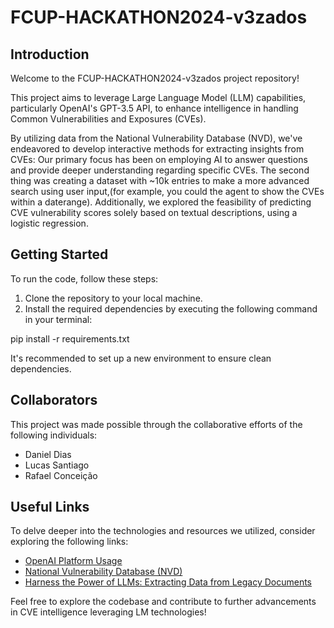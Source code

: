 # FCUP-HACKATHON2024-v3zados

## Introduction

Welcome to the FCUP-HACKATHON2024-v3zados project repository!

This project aims to leverage Large Language Model (LLM) capabilities, particularly OpenAI's GPT-3.5 API, to enhance intelligence in handling Common Vulnerabilities and Exposures (CVEs).

By utilizing data from the National Vulnerability Database (NVD), we've endeavored to develop interactive methods for extracting insights from CVEs:
Our primary focus has been on employing AI to answer questions and provide deeper understanding regarding specific CVEs.
The second thing was creating a dataset with ~10k entries to make a more advanced search using user input,(for example, you could the agent to show the CVEs within a daterange).
Additionally, we explored the feasibility of predicting CVE vulnerability scores solely based on textual descriptions, using a logistic regression.

## Getting Started

To run the code, follow these steps:

1. Clone the repository to your local machine.
2. Install the required dependencies by executing the following command in your terminal:

pip install -r requirements.txt

It's recommended to set up a new environment to ensure clean dependencies.

## Collaborators

This project was made possible through the collaborative efforts of the following individuals:

- Daniel Dias
- Lucas Santiago
- Rafael Conceição

## Useful Links

To delve deeper into the technologies and resources we utilized, consider exploring the following links:

- [OpenAI Platform Usage](https://platform.openai.com/usage)
- [National Vulnerability Database (NVD)](https://nvdlib.com/en/latest/v2/CVEv2.html#searching-cves)
- [Harness the Power of LLMs: Extracting Data from Legacy Documents](https://medium.com/@brightestlights/harness-the-power-of-your-how-to-extract-data-from-legacy-documents-using-llms-2841f5835359)

Feel free to explore the codebase and contribute to further advancements in CVE intelligence leveraging LM technologies!
